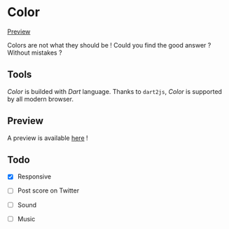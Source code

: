 Color
=====

[Preview](http://vergamote.net/preview/color "Color")

Colors are not what they should be !
Could you find the good answer ? Without mistakes ?

Tools
-----
*Color* is builded with *Dart* language.
Thanks to `dart2js`, *Color* is supported by all modern browser.

Preview
-------
A preview is available [here](http://vergamote.net/preview/color "Color") !

Todo
----
 - [x] Responsive
 - [ ] Post score on Twitter
 - [ ] Sound
 - [ ] Music
 